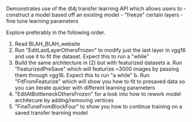 Demonstrates use of the dl4j transfer learning API which allows users to 
	- construct a model based off an existing model
	- "freeze" certain layers
	- fine tune learning parameters

Explore preferably in the following order.
 1. Read BLAH_BLAH_website
 2. Run "EditLastLayerOthersFrozen" to modify just the last layer in vgg16 and use it to fit the dataset. Expect this to run a "while"
 3. Build the same architecture in (2) but with featurized datasets
 	a. Run "FeaturizedPreSave" which will featurize ~3000 images by passing them through vgg16. Expect this to run "a while"
 	b. Run "FitFromFeaturize" which will show you how to fit to presaved data so you can iterate quicker with different learning parameters
 4. "EditAtBottleneckOthersFrozen" for a look into how to rework model architecure by adding/removing vertices
 5. "FineTuneFromBlockFour" to show you how to continue training on a saved transfer learning model
